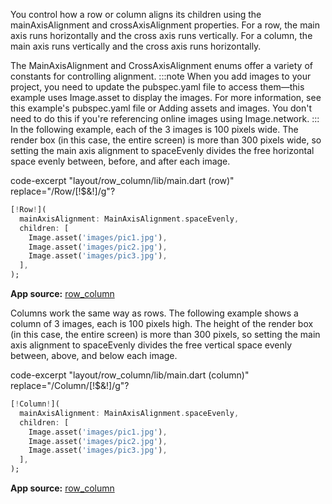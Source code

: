 You control how a row or column aligns its children using the
mainAxisAlignment and crossAxisAlignment properties.
For a row, the main axis runs horizontally and the cross axis runs
vertically. For a column, the main axis runs vertically and the cross
axis runs horizontally.




The MainAxisAlignment and CrossAxisAlignment
enums offer a variety of constants for controlling alignment.
:::note
When you add images to your project,
you need to update the pubspec.yaml file to access
them—this example uses Image.asset to display
the images.  For more information, see this example's
pubspec.yaml file or Adding assets and images.
You don't need to do this if you're referencing online
images using Image.network.
:::
In the following example, each of the 3 images is 100 pixels wide.
The render box (in this case, the entire screen)
is more than 300 pixels wide, so setting the main axis
alignment to spaceEvenly divides the free horizontal
space evenly between, before, and after each image.


code-excerpt "layout/row_column/lib/main.dart (row)" replace="/Row/[!$&!]/g"?
  ```dart
  [!Row!](
    mainAxisAlignment: MainAxisAlignment.spaceEvenly,
    children: [
      Image.asset('images/pic1.jpg'),
      Image.asset('images/pic2.jpg'),
      Image.asset('images/pic3.jpg'),
    ],
  );
  ```





  **App source:** [row_column](}/layout/row_column)


Columns work the same way as rows. The following example shows a column
of 3 images, each is 100 pixels high. The height of the render box
(in this case, the entire screen) is more than 300 pixels, so
setting the main axis alignment to spaceEvenly divides the free vertical
space evenly between, above, and below each image.


code-excerpt "layout/row_column/lib/main.dart (column)" replace="/Column/[!$&!]/g"?
  ```dart
  [!Column!](
    mainAxisAlignment: MainAxisAlignment.spaceEvenly,
    children: [
      Image.asset('images/pic1.jpg'),
      Image.asset('images/pic2.jpg'),
      Image.asset('images/pic3.jpg'),
    ],
  );
  ```

  **App source:** [row_column](}/layout/row_column)

